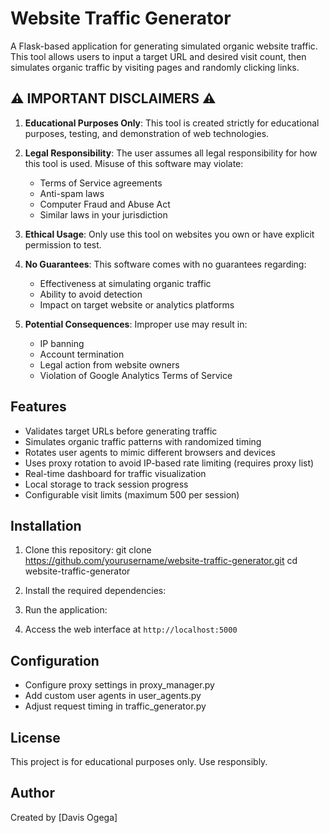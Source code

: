 # Website Traffic Generator

A Flask-based application for generating simulated organic website traffic. This tool allows users to input a target URL and desired visit count, then simulates organic traffic by visiting pages and randomly clicking links.

## ⚠️ IMPORTANT DISCLAIMERS ⚠️

1. **Educational Purposes Only**: This tool is created strictly for educational purposes, testing, and demonstration of web technologies.

2. **Legal Responsibility**: The user assumes all legal responsibility for how this tool is used. Misuse of this software may violate:
   - Terms of Service agreements
   - Anti-spam laws
   - Computer Fraud and Abuse Act
   - Similar laws in your jurisdiction

3. **Ethical Usage**: Only use this tool on websites you own or have explicit permission to test.

4. **No Guarantees**: This software comes with no guarantees regarding:
   - Effectiveness at simulating organic traffic
   - Ability to avoid detection
   - Impact on target website or analytics platforms

5. **Potential Consequences**: Improper use may result in:
   - IP banning
   - Account termination
   - Legal action from website owners
   - Violation of Google Analytics Terms of Service

## Features

- Validates target URLs before generating traffic
- Simulates organic traffic patterns with randomized timing
- Rotates user agents to mimic different browsers and devices
- Uses proxy rotation to avoid IP-based rate limiting (requires proxy list)
- Real-time dashboard for traffic visualization
- Local storage to track session progress
- Configurable visit limits (maximum 500 per session)

## Installation

1. Clone this repository:
git clone https://github.com/yourusername/website-traffic-generator.git cd website-traffic-generator

2. Install the required dependencies:

3. Run the application:

4. Access the web interface at `http://localhost:5000`


## Configuration

- Configure proxy settings in proxy_manager.py
- Add custom user agents in user_agents.py
- Adjust request timing in traffic_generator.py

## License

This project is for educational purposes only. Use responsibly.

## Author

Created by [Davis Ogega]